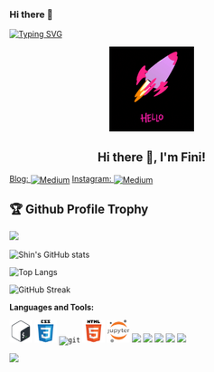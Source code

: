 ### Hi there 👋

<!--
**ramdhinafinita/ramdhinafinita** is a ✨ _special_ ✨ repository because its `README.md` (this file) appears on your GitHub profile.

Here are some ideas to get you started:

- 🔭 I’m currently working on ...
- 🌱 I’m currently learning ...
- 👯 I’m looking to collaborate on ...
- 🤔 I’m looking for help with ...
- 💬 Ask me about ...
- 📫 How to reach me: ...
- 😄 Pronouns: ...
- ⚡ Fun fact: ...
-->

[![Typing SVG](https://readme-typing-svg.herokuapp.com?multiline=true&width=500&lines=Full-stack+web+and+app+developer.++++++++++)](https://git.io/typing-svg)

<p align="center">
  <img width="150" src="https://github.com/ramdhinafinita/ramdhinafinita/blob/main/logofini.gif"/>
</p>  
<h2 align="center">Hi there 👋, I'm Fini!</h2>


<a href="https://blog.codewithshin.com/" target="blank">Blog: <img align="center" src="https://cdn.jsdelivr.net/npm/simple-icons@3.0.1/icons/medium.svg" alt="Medium" height="30" width="40" /></a> <a href="https://www.instagram.com/finita.a/" target="blank">Instagram: <img align="center" src="https://upload.wikimedia.org/wikipedia/commons/e/e7/Instagram_logo_2016.svg" alt="Medium" height="30" width="40" /></a>

<h2>🏆 Github Profile Trophy</h2>
<img width=800 src="https://github-profile-trophy.vercel.app/?username=ramdhinafinita&column=9&theme=gruvbox&no-frame=true"/>

![Shin's GitHub stats](https://github-readme-stats.vercel.app/api?username=ramdhinafinita&show_icons=true&theme=tokyonight)


![Top Langs](https://github-readme-stats.vercel.app/api/top-langs/?username=ramdhinafinita&layout=compact)

![GitHub Streak](https://github-readme-streak-stats.herokuapp.com?user=ramdhinafinita&theme=neon-palenight&hide_border=true)


**Languages and Tools:**  

<code><img src="https://raw.githubusercontent.com/devicons/devicon/master/icons/bash/bash-original.svg" alt="bash" width="40" height="40"/></code>
<code><img src="https://raw.githubusercontent.com/devicons/devicon/master/icons/css3/css3-original-wordmark.svg" alt="css3" width="40" height="40"/></code>
<code><img src="https://www.vectorlogo.zone/logos/git-scm/git-scm-icon.svg" alt="git" width="40" height="40"/></code>
<code><img src="https://raw.githubusercontent.com/devicons/devicon/master/icons/html5/html5-original-wordmark.svg" alt="html5" width="40" height="40"/></code>
<code><img src="https://raw.githubusercontent.com/devicons/devicon/master/icons/jupyter/jupyter-original-wordmark.svg" alt="Jupyter" width="40" height="40"/></code>
<code><img height="40" src="https://upload.wikimedia.org/wikipedia/commons/d/d0/Google_Colaboratory_SVG_Logo.svg"></code>
<code><img height="40" src="https://lh3.googleusercontent.com/u_CmfWyeCTPCI4ccvG4plyIo3Le6asnkv6RvGjLFc7Sr9gYcLF5d-8nHd4bV5MvI74L8je9ZlZW1giB18kQ0G89XO31EjSmFjOAEpA"></code>
<code><img height="40" src="https://raw.githubusercontent.com/shinokada/shinokada/master/assets/python.png"></code>
<code><img height="40" src="https://raw.githubusercontent.com/shinokada/shinokada/master/assets/javascript.png"></code>
<code><img height="40" src="https://raw.githubusercontent.com/shinokada/shinokada/master/assets/visual-studio-code.png"></code>

![](https://komarev.com/ghpvc/?username=ramdhinafinita)
